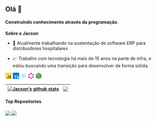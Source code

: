 ## Olá 👋

#### Construindo conhecimento através da programação.

**Sobre o Jacson**

- 💼 Atualmente trabalhando na sustentação de software ERP para distribuidores hospitalares

- 📈 Trabalho com tecnologia há mais de 15 anos na parte de infra, e estou buscando uma transição para desenvolver de forma sólida.


<code><img height="20" alt="javascript" src="https://raw.githubusercontent.com/github/explore/80688e429a7d4ef2fca1e82350fe8e3517d3494d/topics/javascript/javascript.png"></code>
<code><img height="20" alt="typescript" src="https://raw.githubusercontent.com/github/explore/80688e429a7d4ef2fca1e82350fe8e3517d3494d/topics/typescript/typescript.png"></code>
<code><img height="20" alt="react" src="https://raw.githubusercontent.com/github/explore/80688e429a7d4ef2fca1e82350fe8e3517d3494d/topics/react/react.png"></code>
<code><img height="20" alt="graphql" src="https://raw.githubusercontent.com/github/explore/5c058a388828bb5fde0bcafd4bc867b5bb3f26f3/topics/graphql/graphql.png"></code>
<code><img height="20" alt="nodejs" src="https://raw.githubusercontent.com/github/explore/80688e429a7d4ef2fca1e82350fe8e3517d3494d/topics/nodejs/nodejs.png"></code>    


| <a href="https://github.com/jacsongoulart/github-readme-stats"><img align="center" src="https://github-readme-stats.vercel.app/api?username=jacsongoulart&show_icons=true&include_all_commits=true&theme=buefy&hide_border=true" alt="Jacson's github stats" /></a> | <a href="https://github.com/jacsongoulart/github-readme-stats"><img align="center" src="https://github-readme-stats.vercel.app/api/top-langs/?username=jacsongoulart&layout=compact&theme=buefy&hide_border=true" /></a> |
| ------------- | ------------- |

#### Top Repositories


<a href="https://github.com/jacsongoulart/AppointmentScheduler-Project-Bash_SQL">
  <img align="center" src="https://github-readme-stats.vercel.app/api/pin/?username=jacsongoulart&repo=AppointmentScheduler-Project-Bash_SQL&theme=buefy" />
</a>
<a href="https://github.com/jacsongoulart/Projeto_Calculadora_JS">
  <img align="center" src="https://github-readme-stats.vercel.app/api/pin/?username=anuraghazra&repo=Projeto_Calculadora_JS&theme=buefy" />
</a>

<!--
**jacsongoulart/jacsongoulart** is a ✨ _special_ ✨ repository because its `README.md` (this file) appears on your GitHub profile.

Here are some ideas to get you started:

- 🔭 I’m currently working on ...
- 🌱 I’m currently learning ...
- 👯 I’m looking to collaborate on ...
- 🤔 I’m looking for help with ...
- 💬 Ask me about ...
- 📫 How to reach me: ...
- 😄 Pronouns: ...
- ⚡ Fun fact: ...
-->
